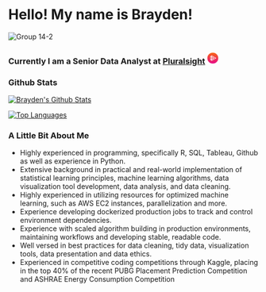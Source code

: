 # Hello! My name is Brayden!

![Group 14-2](https://user-images.githubusercontent.com/46543563/162789518-ec1bc9d2-99cd-4441-b51f-f4816379c39e.png)

### Currently I am a Senior Data Analyst at [Pluralsight](www.pluralsight.com) <img src="https://github.com/bdross97/bdross97/blob/main/ps_logo.png?raw=true" width="24" height="24" />



### Github Stats

[![Brayden's Github Stats](https://github-readme-stats.vercel.app/api?username=bdross97&count_private=true&show_icons=true&icon_color=FFFFFF&bg_color=30,F14B2A,EC008C&title_color=FFFFFF&text_color=FFFFFF)](https://github.com/anuraghazra/github-readme-stats)

[![Top Languages](https://github-readme-stats.vercel.app/api/top-langs/?username=bdross97&bg_color=30,F14B2A,EC008C&title_color=FFFFFF&text_color=FFFFFF)](https://github.com/anuraghazra/github-readme-stats)

### A Little Bit About Me

- Highly experienced in programming, specifically R, SQL, Tableau, Github as well as experience in Python. 
- Extensive background in practical and real-world implementation of statistical learning principles, machine learning algorithms, data visualization tool development, data analysis, and data cleaning.
- Highly experienced in utilizing resources for optimized machine learning, such as AWS EC2 instances, parallelization and more.
- Experience developing dockerized production jobs to track and control environment dependencies.
- Experience with scaled algorithm building in production environments, maintaining workflows and developing stable, readable code.
- Well versed in best practices for data cleaning, tidy data, visualization tools, data presentation and data ethics.
- Experienced in competitive coding competitions through Kaggle, placing in the top 40% of the recent PUBG Placement Prediction Competition and ASHRAE Energy Consumption Competition

